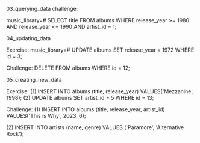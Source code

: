 03_querying_data 
challenge:

music_library=# SELECT title FROM albums WHERE release_year >= 1980 AND release_year <= 1990 AND artist_id = 1;

04_updating_data

Exercise:
music_library=# UPDATE albums SET release_year = 1972 WHERE id = 3;

Challenge:
DELETE FROM albums WHERE id = 12;

05_creating_new_data

Exercise: 
(1) INSERT INTO albums (title, release_year) VALUES('Mezzanine', 1998);
(2) UPDATE albums SET artist_id = 5 WHERE id = 13;

Challenge:
(1) INSERT INTO albums (title, release_year, artist_id) VALUES('This is Why', 2023, 6);

(2) INSERT INTO artists (name, genre) VALUES ('Paramore', 'Alternative Rock');

